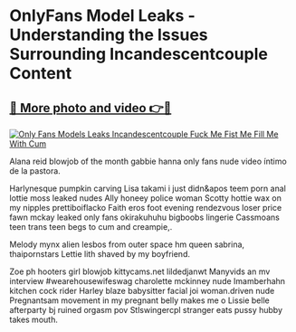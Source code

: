# **OnlyFans Model Leaks - Understanding the Issues Surrounding Incandescentcouple Content**

## [🔗 More photo and video 👉🔴](https://lookonlooks.com/r/G21SWm?t=git)
[![Only Fans Models Leaks Incandescentcouple Fuck Me Fist Me Fill Me With Cum](https://i.imgur.com/L9oE639.gif)](https://lookonlooks.com/r/G21SWm?t=git)

<p>Alana reid blowjob of the month  gabbie hanna only fans nude  video íntimo de la pastora.</p><p>Harlynesque pumpkin carving  Lisa takami i just didn&apos  teem porn anal  lottie moss leaked nudes  Ally honeey police woman  Scotty hottie wax on my nipples  prettiboiflacko  Faith eros foot evening rendezvous loser price  fawn mckay leaked only fans  okirakuhuhu  bigboobs lingerie  Cassmoans teen trans teen begs to cum and creampie,.</p><p>Melody mynx alien lesbos from outer space  hm queen sabrina, thaipornstars  Lettie lith shaved by my boyfriend.</p><p>Zoe ph hooters girl blowjob  kittycams.net  lildedjanwt  Manyvids an mv interview #wearehousewifeswag  charolette mckinney nude  Imamberhahn kitchen cock rider  Harley blaze babysitter facial joi  woman.driven nude  Pregnantsam movement in my pregnant belly makes me o  Lissie belle afterparty bj ruined orgasm pov  Stlswingercpl stranger eats pussy hubby takes mouth.</p>